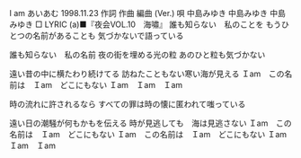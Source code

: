 
I am
あいあむ
1998.11.23
作詞  作曲  編曲 (Ver.)   唄
中島みゆき   中島みゆき       中島みゆき
□ LYRIC (a)■『夜会VOL.10　海嘯』
誰も知らない　私のことを
もうひとつの名前があることも
気づかないで語っている

誰も知らない　私の名前
夜の街を埋める光の粒
あのひと粒も気づかない

遠い昔の中に横たわり続けてる
訪ねたこともない寒い海が見える
Ｉam　この名前は　Ｉam　どこにもない
Ｉam　Ｉam　Ｉam

時の流れに許されるなら
すべての罪は時の懐に匿われて嗤っている

遠い日の潮騒が何もかもを伝える
時が見逃しても　海は見逃さない
Ｉam　この名前は　Ｉam　どこにもない
Ｉam　この名前は　Ｉam　どこにもない
Ｉam　Ｉam　Ｉam